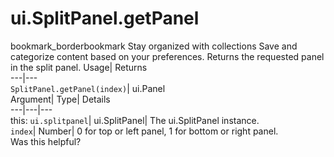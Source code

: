  
#  ui.SplitPanel.getPanel
bookmark_borderbookmark Stay organized with collections  Save and categorize content based on your preferences.
Returns the requested panel in the split panel. 
Usage| Returns  
---|---  
`SplitPanel.getPanel(index)`| ui.Panel  
Argument| Type| Details  
---|---|---  
this: `ui.splitpanel`| ui.SplitPanel| The ui.SplitPanel instance.  
`index`| Number| 0 for top or left panel, 1 for bottom or right panel.  
Was this helpful?
